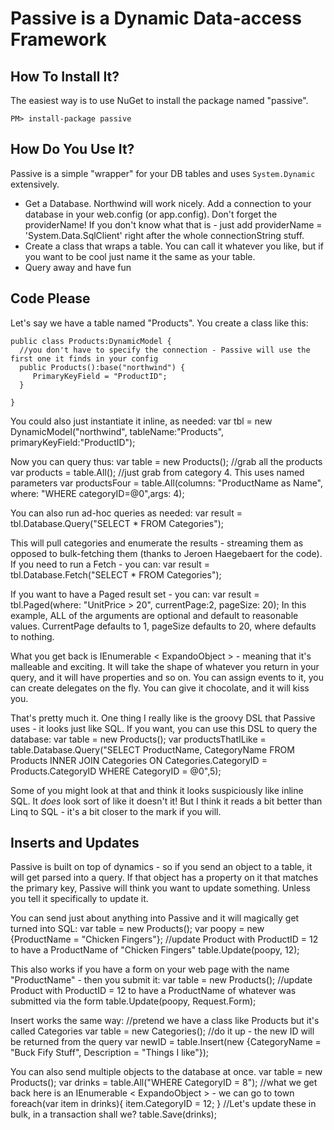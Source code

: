 Passive is a Dynamic Data-access Framework
===========================================

How To Install It?
------------------
The easiest way is to use NuGet to install the package named "passive".

    PM> install-package passive

How Do You Use It?
------------------
Passive is a simple "wrapper" for your DB tables and uses `System.Dynamic` extensively.

 * Get a Database. Northwind will work nicely. Add a connection to your database in your web.config (or app.config). Don't forget the providerName! If you don't know what that is - just add providerName = 'System.Data.SqlClient' right after the whole connectionString stuff.
 * Create a class that wraps a table. You can call it whatever you like, but if you want to be cool just name it the same as your table.
 * Query away and have fun

Code Please
-----------
Let's say we have a table named "Products". You create a class like this:

    public class Products:DynamicModel {
      //you don't have to specify the connection - Passive will use the first one it finds in your config
      public Products():base("northwind") {
         PrimaryKeyField = "ProductID";
      }

    }

You could also just instantiate it inline, as needed:
    var tbl = new DynamicModel("northwind", tableName:"Products", primaryKeyField:"ProductID");

Now you can query thus:
    var table = new Products();
    //grab all the products
    var products = table.All();
    //just grab from category 4. This uses named parameters
    var productsFour = table.All(columns: "ProductName as Name", where: "WHERE categoryID=@0",args: 4);

You can also run ad-hoc queries as needed:
    var result = tbl.Database.Query("SELECT * FROM Categories");

This will pull categories and enumerate the results - streaming them as opposed to bulk-fetching them (thanks to Jeroen Haegebaert for the code). If you need to run a Fetch - you can:
    var result = tbl.Database.Fetch("SELECT * FROM Categories");

If you want to have a Paged result set - you can:
    var result = tbl.Paged(where: "UnitPrice > 20", currentPage:2, pageSize: 20);
In this example, ALL of the arguments are optional and default to reasonable values. CurrentPage defaults to 1, pageSize defaults to 20, where defaults to nothing.

What you get back is IEnumerable < ExpandoObject > - meaning that it's malleable and exciting. It will take the shape of whatever you return in your query, and it will have properties and so on. You can assign events to it, you can create delegates on the fly. You can give it chocolate, and it will kiss you.

That's pretty much it. One thing I really like is the groovy DSL that Passive uses - it looks just like SQL. If you want, you can use this DSL to query the database:
    var table = new Products();
    var productsThatILike = table.Database.Query("SELECT ProductName, CategoryName FROM Products INNER JOIN Categories ON Categories.CategoryID = Products.CategoryID WHERE CategoryID = @0",5);

Some of you might look at that and think it looks suspiciously like inline SQL. It *does* look sort of like it doesn't it! But I think it reads a bit better than Linq to SQL - it's a bit closer to the mark if you will. 

Inserts and Updates
-------------------
Passive is built on top of dynamics - so if you send an object to a table, it will get parsed into a query. If that object has a property on it that matches the primary key, Passive will think you want to update something. Unless you tell it specifically to update it.

You can send just about anything into Passive and it will magically get turned into SQL:
    var table = new Products();
    var poopy = new {ProductName = "Chicken Fingers"};
    //update Product with ProductID = 12 to have a ProductName of "Chicken Fingers"
    table.Update(poopy, 12);

This also works if you have a form on your web page with the name "ProductName" - then you submit it:
    var table = new Products();
    //update Product with ProductID = 12 to have a ProductName of whatever was submitted via the form
    table.Update(poopy, Request.Form);

Insert works the same way:
    //pretend we have a class like Products but it's called Categories
    var table = new Categories();
    //do it up - the new ID will be returned from the query
    var newID = table.Insert(new {CategoryName = "Buck Fify Stuff", Description = "Things I like"});

You can also send multiple objects to the database at once.
    var table = new Products();
    var drinks = table.All("WHERE CategoryID = 8");
    //what we get back here is an IEnumerable < ExpandoObject > - we can go to town
    foreach(var item in drinks){
      item.CategoryID = 12;
    }
    //Let's update these in bulk, in a transaction shall we?
    table.Save(drinks);
